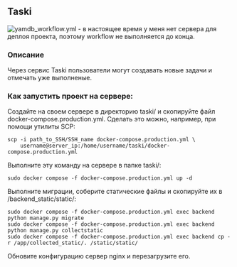 ## Taski
![yamdb_workflow.yml](https://github.com/alextriano/foodgram-project-react/actions/workflows/main.yml/badge.svg) - в настоящее время у меня нет сервера для деплоя проекта, поэтому workflow не выполняется до конца.
### Описание
Через сервис Taski пользователи могут создавать новые задачи и отмечать уже выполненые.
### Как запустить проект на сервере:
Создайте на своем сервере в директорию taski/  и скопируйте файл docker-compose.production.yml. Сделать это можно, например, при помощи утилиты SCP:
```
scp -i path_to_SSH/SSH_name docker-compose.production.yml \
    username@server_ip:/home/username/taski/docker-compose.production.yml
```
Выполните эту команду на сервере в папке taski/:
```
sudo docker compose -f docker-compose.production.yml up -d
```
Выполните миграции, соберите статические файлы и скопируйте их в /backend_static/static/:
```
sudo docker compose -f docker-compose.production.yml exec backend python manage.py migrate
sudo docker compose -f docker-compose.production.yml exec backend python manage.py collectstatic
sudo docker compose -f docker-compose.production.yml exec backend cp -r /app/collected_static/. /static/static/
```
Обновите конфигурацию сервер nginx и перезагрузите его.

